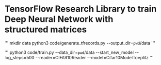 # TensorFlow Research Library to train Deep Neural Network with structured matrices


'''
mkdir data
python3 code/generate_tfrecords.py --output_dir=`pwd`/data
'''

'''
python3 code/train.py --data_dir=`pwd`/data --start_new_model --log_steps=500 --reader=CIFAR10Reader --model=Cifar10ModelToeplitz
'''


